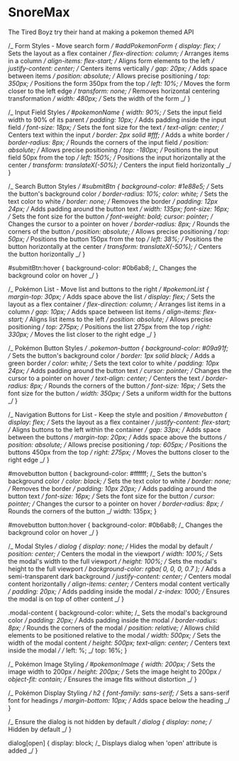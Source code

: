# SnoreMax

The Tired Boyz try their hand at making a pokemon themed API

/_ Form Styles - Move search form _/
#addPokemonForm {
display: flex; /_ Sets the layout as a flex container _/
flex-direction: column; /_ Arranges items in a column _/
align-items: flex-start; /_ Aligns form elements to the left _/
justify-content: center; /_ Centers items vertically _/
gap: 20px; /_ Adds space between items _/
position: absolute; /_ Allows precise positioning _/
top: 350px; /_ Positions the form 350px from the top _/
left: 10%; /_ Moves the form closer to the left edge _/
transform: none; /_ Removes horizontal centering transformation _/
width: 480px; /_ Sets the width of the form _/
}

/_ Input Field Styles _/
#pokemonName {
width: 90%; /_ Sets the input field width to 90% of its parent _/
padding: 10px; /_ Adds padding inside the input field _/
font-size: 18px; /_ Sets the font size for the text _/
text-align: center; /_ Centers text within the input _/
border: 2px solid #fff; /_ Adds a white border _/
border-radius: 8px; /_ Rounds the corners of the input field _/
position: absolute; /_ Allows precise positioning _/
top: -180px; /_ Positions the input field 50px from the top _/
left: 150%; /_ Positions the input horizontally at the center _/
transform: translateX(-50%); /_ Centers the input field horizontally _/
}

/_ Search Button Styles _/
#submitBtn {
background-color: #1e88e5; /_ Sets the button's background color _/
border-radius: 10%;
color: white; /_ Sets the text color to white _/
border: none; /_ Removes the border _/
padding: 12px 24px; /_ Adds padding around the button text _/
width: 135px;
font-size: 16px; /_ Sets the font size for the button _/
font-weight: bold;
cursor: pointer; /_ Changes the cursor to a pointer on hover _/
border-radius: 8px; /_ Rounds the corners of the button _/
position: absolute; /_ Allows precise positioning _/
top: 50px; /_ Positions the button 150px from the top _/
left: 38%; /_ Positions the button horizontally at the center _/
transform: translateX(-50%); /_ Centers the button horizontally _/
}

#submitBtn:hover {
background-color: #0b6ab8; /_ Changes the background color on hover _/
}

/_ Pokémon List - Move list and buttons to the right _/
#pokemonList {
margin-top: 30px; /_ Adds space above the list _/
display: flex; /_ Sets the layout as a flex container _/
flex-direction: column; /_ Arranges list items in a column _/
gap: 10px; /_ Adds space between list items _/
align-items: flex-start; /_ Aligns list items to the left _/
position: absolute; /_ Allows precise positioning _/
top: 275px; /_ Positions the list 275px from the top _/
right: 330px; /_ Moves the list closer to the right edge _/
}

/_ Pokémon Button Styles _/
.pokemon-button {
background-color: #09a91f; /_ Sets the button's background color _/
border: 1px solid black; /_ Adds a green border _/
color: white; /_ Sets the text color to white _/
padding: 10px 24px; /_ Adds padding around the button text _/
cursor: pointer; /_ Changes the cursor to a pointer on hover _/
text-align: center; /_ Centers the text _/
border-radius: 8px; /_ Rounds the corners of the button _/
font-size: 16px; /_ Sets the font size for the button _/
width: 350px; /_ Sets a uniform width for the buttons _/
}

/_ Navigation Buttons for List - Keep the style and position _/
#movebutton {
display: flex; /_ Sets the layout as a flex container _/
justify-content: flex-start; /_ Aligns buttons to the left within the container _/
gap: 33px; /_ Adds space between the buttons _/
margin-top: 20px; /_ Adds space above the buttons _/
position: absolute; /_ Allows precise positioning _/
top: 605px; /_ Positions the buttons 450px from the top _/
right: 275px; /_ Moves the buttons closer to the right edge _/
}

#movebutton button {
background-color: #ffffff; /_ Sets the button's background color _/
color: black; /_ Sets the text color to white _/
border: none; /_ Removes the border _/
padding: 10px 20px; /_ Adds padding around the button text _/
font-size: 16px; /_ Sets the font size for the button _/
cursor: pointer; /_ Changes the cursor to a pointer on hover _/
border-radius: 8px; /_ Rounds the corners of the button _/
width: 135px;
}

#movebutton button:hover {
background-color: #0b6ab8; /_ Changes the background color on hover _/
}

/_ Modal Styles _/
dialog {
display: none; /_ Hides the modal by default _/
position: center; /_ Centers the modal in the viewport _/
width: 100%; /_ Sets the modal's width to the full viewport _/
height: 100%; /_ Sets the modal's height to the full viewport _/
background-color: rgba(
0,
0,
0,
0.7
); /_ Adds a semi-transparent dark background _/
justify-content: center; /_ Centers modal content horizontally _/
align-items: center; /_ Centers modal content vertically _/
padding: 20px; /_ Adds padding inside the modal _/
z-index: 1000; /_ Ensures the modal is on top of other content _/
}

.modal-content {
background-color: white; /_ Sets the modal's background color _/
padding: 20px; /_ Adds padding inside the modal _/
border-radius: 8px; /_ Rounds the corners of the modal _/
position: relative; /_ Allows child elements to be positioned relative to the modal _/
width: 500px; /_ Sets the width of the modal content _/
height: 500px;
text-align: center; /_ Centers text inside the modal _/
/_ left: %; _/
top: 16%;
}

/_ Pokémon Image Styling _/
#pokemonImage {
width: 200px; /_ Sets the image width to 200px _/
height: 200px; /_ Sets the image height to 200px _/
object-fit: contain; /_ Ensures the image fits without distortion _/
}

/_ Pokémon Display Styling _/
h2 {
font-family: sans-serif; /_ Sets a sans-serif font for headings _/
margin-bottom: 10px; /_ Adds space below the heading _/
}

/_ Ensure the dialog is not hidden by default _/
dialog {
display: none; /_ Hidden by default _/
}

dialog[open] {
display: block; /_ Displays dialog when 'open' attribute is added _/
}

